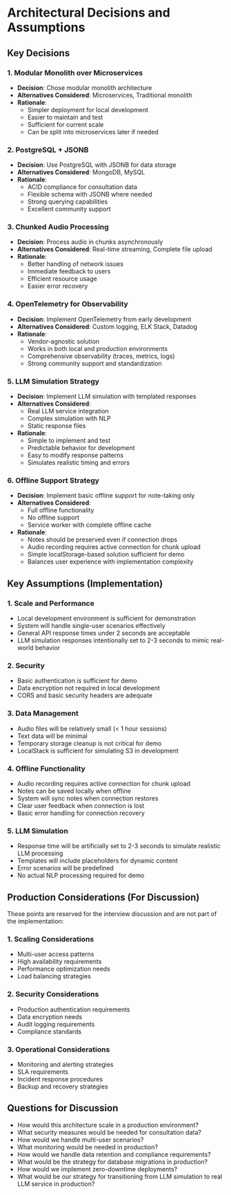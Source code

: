 # Architectural Decisions and Assumptions

## Key Decisions

### 1. Modular Monolith over Microservices
- **Decision**: Chose modular monolith architecture
- **Alternatives Considered**: Microservices, Traditional monolith
- **Rationale**: 
  - Simpler deployment for local development
  - Easier to maintain and test
  - Sufficient for current scale
  - Can be split into microservices later if needed

### 2. PostgreSQL + JSONB
- **Decision**: Use PostgreSQL with JSONB for data storage
- **Alternatives Considered**: MongoDB, MySQL
- **Rationale**:
  - ACID compliance for consultation data
  - Flexible schema with JSONB where needed
  - Strong querying capabilities
  - Excellent community support

### 3. Chunked Audio Processing
- **Decision**: Process audio in chunks asynchronously
- **Alternatives Considered**: Real-time streaming, Complete file upload
- **Rationale**:
  - Better handling of network issues
  - Immediate feedback to users
  - Efficient resource usage
  - Easier error recovery

### 4. OpenTelemetry for Observability
- **Decision**: Implement OpenTelemetry from early development
- **Alternatives Considered**: Custom logging, ELK Stack, Datadog
- **Rationale**:
  - Vendor-agnostic solution
  - Works in both local and production environments
  - Comprehensive observability (traces, metrics, logs)
  - Strong community support and standardization

### 5. LLM Simulation Strategy
- **Decision**: Implement LLM simulation with templated responses
- **Alternatives Considered**: 
  - Real LLM service integration
  - Complex simulation with NLP
  - Static response files
- **Rationale**:
  - Simple to implement and test
  - Predictable behavior for development
  - Easy to modify response patterns
  - Simulates realistic timing and errors

### 6. Offline Support Strategy
- **Decision**: Implement basic offline support for note-taking only
- **Alternatives Considered**: 
  - Full offline functionality
  - No offline support
  - Service worker with complete offline cache
- **Rationale**:
  - Notes should be preserved even if connection drops
  - Audio recording requires active connection for chunk upload
  - Simple localStorage-based solution sufficient for demo
  - Balances user experience with implementation complexity

## Key Assumptions (Implementation)

### 1. Scale and Performance
- Local development environment is sufficient for demonstration
- System will handle single-user scenarios effectively
- General API response times under 2 seconds are acceptable
- LLM simulation responses intentionally set to 2-3 seconds to mimic real-world behavior

### 2. Security
- Basic authentication is sufficient for demo
- Data encryption not required in local development
- CORS and basic security headers are adequate

### 3. Data Management
- Audio files will be relatively small (< 1 hour sessions)
- Text data will be minimal
- Temporary storage cleanup is not critical for demo
- LocalStack is sufficient for simulating S3 in development

### 4. Offline Functionality
- Audio recording requires active connection for chunk upload
- Notes can be saved locally when offline
- System will sync notes when connection restores
- Clear user feedback when connection is lost
- Basic error handling for connection recovery

### 5. LLM Simulation
- Response time will be artificially set to 2-3 seconds to simulate realistic LLM processing
- Templates will include placeholders for dynamic content
- Error scenarios will be predefined
- No actual NLP processing required for demo

## Production Considerations (For Discussion)
These points are reserved for the interview discussion and are not part of the implementation:

### 1. Scaling Considerations
- Multi-user access patterns
- High availability requirements
- Performance optimization needs
- Load balancing strategies

### 2. Security Considerations
- Production authentication requirements
- Data encryption needs
- Audit logging requirements
- Compliance standards

### 3. Operational Considerations
- Monitoring and alerting strategies
- SLA requirements
- Incident response procedures
- Backup and recovery strategies

## Questions for Discussion
- How would this architecture scale in a production environment?
- What security measures would be needed for consultation data?
- How would we handle multi-user scenarios?
- What monitoring would be needed in production?
- How would we handle data retention and compliance requirements?
- What would be the strategy for database migrations in production?
- How would we implement zero-downtime deployments?
- What would be our strategy for transitioning from LLM simulation to real LLM service in production? 